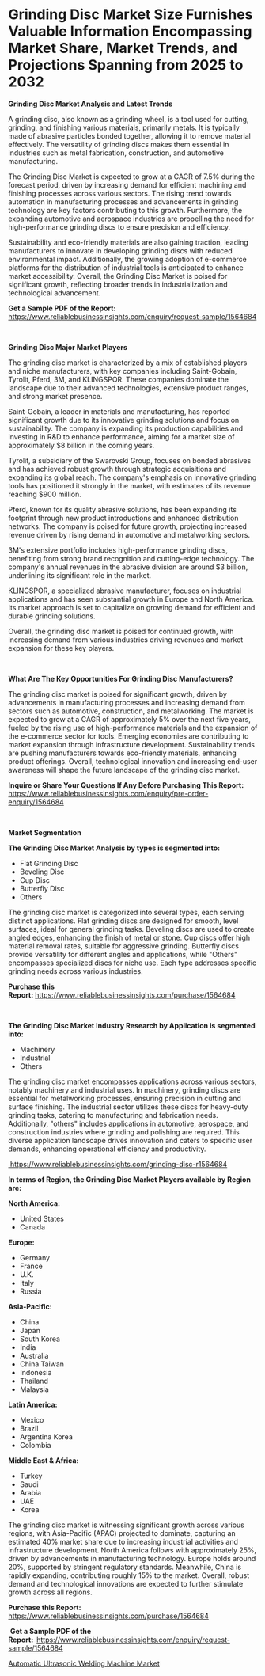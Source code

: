<p><h1>Grinding Disc Market Size Furnishes Valuable Information Encompassing Market Share, Market Trends, and Projections Spanning from 2025 to 2032</h1></p><p><strong>Grinding Disc Market Analysis and Latest Trends</strong></p>
<p><p>A grinding disc, also known as a grinding wheel, is a tool used for cutting, grinding, and finishing various materials, primarily metals. It is typically made of abrasive particles bonded together, allowing it to remove material effectively. The versatility of grinding discs makes them essential in industries such as metal fabrication, construction, and automotive manufacturing.</p><p>The Grinding Disc Market is expected to grow at a CAGR of 7.5% during the forecast period, driven by increasing demand for efficient machining and finishing processes across various sectors. The rising trend towards automation in manufacturing processes and advancements in grinding technology are key factors contributing to this growth. Furthermore, the expanding automotive and aerospace industries are propelling the need for high-performance grinding discs to ensure precision and efficiency. </p><p>Sustainability and eco-friendly materials are also gaining traction, leading manufacturers to innovate in developing grinding discs with reduced environmental impact. Additionally, the growing adoption of e-commerce platforms for the distribution of industrial tools is anticipated to enhance market accessibility. Overall, the Grinding Disc Market is poised for significant growth, reflecting broader trends in industrialization and technological advancement.</p></p>
<p><strong>Get a Sample PDF of the Report:&nbsp;</strong> <a href="https://www.reliablebusinessinsights.com/enquiry/request-sample/1564684?utm_campaign=2478&utm_medium=2&utm_source=Github&utm_content=ia&utm_term=16022025&utm_id=grinding-disc">https://www.reliablebusinessinsights.com/enquiry/request-sample/1564684</a></p>
<p>&nbsp;</p>
<p><strong>Grinding Disc Major Market Players</strong></p>
<p><p>The grinding disc market is characterized by a mix of established players and niche manufacturers, with key companies including Saint-Gobain, Tyrolit, Pferd, 3M, and KLINGSPOR. These companies dominate the landscape due to their advanced technologies, extensive product ranges, and strong market presence.</p><p>Saint-Gobain, a leader in materials and manufacturing, has reported significant growth due to its innovative grinding solutions and focus on sustainability. The company is expanding its production capabilities and investing in R&D to enhance performance, aiming for a market size of approximately $8 billion in the coming years.</p><p>Tyrolit, a subsidiary of the Swarovski Group, focuses on bonded abrasives and has achieved robust growth through strategic acquisitions and expanding its global reach. The company's emphasis on innovative grinding tools has positioned it strongly in the market, with estimates of its revenue reaching $900 million.</p><p>Pferd, known for its quality abrasive solutions, has been expanding its footprint through new product introductions and enhanced distribution networks. The company is poised for future growth, projecting increased revenue driven by rising demand in automotive and metalworking sectors.</p><p>3M's extensive portfolio includes high-performance grinding discs, benefiting from strong brand recognition and cutting-edge technology. The company's annual revenues in the abrasive division are around $3 billion, underlining its significant role in the market.</p><p>KLINGSPOR, a specialized abrasive manufacturer, focuses on industrial applications and has seen substantial growth in Europe and North America. Its market approach is set to capitalize on growing demand for efficient and durable grinding solutions.</p><p>Overall, the grinding disc market is poised for continued growth, with increasing demand from various industries driving revenues and market expansion for these key players.</p></p>
<p>&nbsp;</p>
<p><strong>What Are The Key Opportunities For Grinding Disc Manufacturers?</strong></p>
<p><p>The grinding disc market is poised for significant growth, driven by advancements in manufacturing processes and increasing demand from sectors such as automotive, construction, and metalworking. The market is expected to grow at a CAGR of approximately 5% over the next five years, fueled by the rising use of high-performance materials and the expansion of the e-commerce sector for tools. Emerging economies are contributing to market expansion through infrastructure development. Sustainability trends are pushing manufacturers towards eco-friendly materials, enhancing product offerings. Overall, technological innovation and increasing end-user awareness will shape the future landscape of the grinding disc market.</p></p>
<p><strong>Inquire or Share Your Questions If Any Before Purchasing This Report:</strong> <a href="https://www.reliablebusinessinsights.com/enquiry/pre-order-enquiry/1564684?utm_campaign=2478&utm_medium=2&utm_source=Github&utm_content=ia&utm_term=16022025&utm_id=grinding-disc">https://www.reliablebusinessinsights.com/enquiry/pre-order-enquiry/1564684</a></p>
<p>&nbsp;</p>
<p><strong>Market Segmentation</strong></p>
<p><strong>The Grinding Disc Market Analysis by types is segmented into:</strong></p>
<p><ul><li>Flat Grinding Disc</li><li>Beveling Disc</li><li>Cup Disc</li><li>Butterfly Disc</li><li>Others</li></ul></p>
<p><p>The grinding disc market is categorized into several types, each serving distinct applications. Flat grinding discs are designed for smooth, level surfaces, ideal for general grinding tasks. Beveling discs are used to create angled edges, enhancing the finish of metal or stone. Cup discs offer high material removal rates, suitable for aggressive grinding. Butterfly discs provide versatility for different angles and applications, while "Others" encompasses specialized discs for niche use. Each type addresses specific grinding needs across various industries.</p></p>
<p><strong>Purchase this Report:&nbsp;</strong><a href="https://www.reliablebusinessinsights.com/purchase/1564684?utm_campaign=2478&utm_medium=2&utm_source=Github&utm_content=ia&utm_term=16022025&utm_id=grinding-disc">https://www.reliablebusinessinsights.com/purchase/1564684</a></p>
<p>&nbsp;</p>
<p><strong>The Grinding Disc Market Industry Research by Application is segmented into:</strong></p>
<p><ul><li>Machinery</li><li>Industrial</li><li>Others</li></ul></p>
<p><p>The grinding disc market encompasses applications across various sectors, notably machinery and industrial uses. In machinery, grinding discs are essential for metalworking processes, ensuring precision in cutting and surface finishing. The industrial sector utilizes these discs for heavy-duty grinding tasks, catering to manufacturing and fabrication needs. Additionally, "others" includes applications in automotive, aerospace, and construction industries where grinding and polishing are required. This diverse application landscape drives innovation and caters to specific user demands, enhancing operational efficiency and productivity.</p></p>
<p><a href="https://www.reliablebusinessinsights.com/grinding-disc-r1564684?utm_campaign=2478&utm_medium=2&utm_source=Github&utm_content=ia&utm_term=16022025&utm_id=grinding-disc">&nbsp;https://www.reliablebusinessinsights.com/grinding-disc-r1564684</a></p>
<p><strong>In terms of Region, the Grinding Disc Market Players available by Region are:</strong></p>
<p>
    <p> <strong> North America: </strong>
        <ul>
            <li>United States</li>
            <li>Canada</li>
        </ul>
        </p> 
    <p> <strong> Europe: </strong>
        <ul>
            <li>Germany</li>
            <li>France</li>
            <li>U.K.</li>
            <li>Italy</li>
            <li>Russia</li>
        </ul>
        </p> 
    <p> <strong> Asia-Pacific: </strong>
        <ul>
            <li>China</li>
            <li>Japan</li>
            <li>South Korea</li>
            <li>India</li>
            <li>Australia</li>
            <li>China Taiwan</li>
            <li>Indonesia</li>
            <li>Thailand</li>
            <li>Malaysia</li>
        </ul>
        </p> 
    <p> <strong> Latin America: </strong>
        <ul>
            <li>Mexico</li>
            <li>Brazil</li>
            <li>Argentina Korea</li>
            <li>Colombia</li>
        </ul>
        </p> 
    <p> <strong> Middle East & Africa: </strong>
        <ul>
            <li>Turkey</li>
            <li>Saudi</li>
            <li>Arabia</li>
            <li>UAE</li>
            <li>Korea</li>
        </ul>
    </p>
    </p>
<p><p>The grinding disc market is witnessing significant growth across various regions, with Asia-Pacific (APAC) projected to dominate, capturing an estimated 40% market share due to increasing industrial activities and infrastructure development. North America follows with approximately 25%, driven by advancements in manufacturing technology. Europe holds around 20%, supported by stringent regulatory standards. Meanwhile, China is rapidly expanding, contributing roughly 15% to the market. Overall, robust demand and technological innovations are expected to further stimulate growth across all regions.</p></p>
<p><strong>Purchase this Report: </strong><a href="https://www.reliablebusinessinsights.com/purchase/1564684?utm_campaign=2478&utm_medium=2&utm_source=Github&utm_content=ia&utm_term=16022025&utm_id=grinding-disc">https://www.reliablebusinessinsights.com/purchase/1564684</a></p>
<p>&nbsp;<strong>Get a Sample PDF of the Report:&nbsp;&nbsp;</strong><a href="https://www.reliablebusinessinsights.com/enquiry/request-sample/1564684?utm_campaign=2478&utm_medium=2&utm_source=Github&utm_content=ia&utm_term=16022025&utm_id=grinding-disc">https://www.reliablebusinessinsights.com/enquiry/request-sample/1564684</a></p>
<p><strong></strong></p>
<p><p><a href="https://github.com/xanaanenkaly/Market-Research-Report-List-1/blob/main/automatic-ultrasonic-welding-machine-market.md?utm_campaign=2478&utm_medium=2&utm_source=Github&utm_content=ia&utm_term=16022025&utm_id=grinding-disc">Automatic Ultrasonic Welding Machine Market</a></p></p>